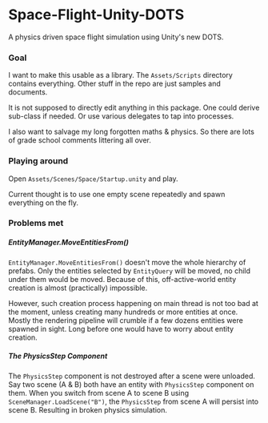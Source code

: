 # Space-Flight-Unity-DOTS

A physics driven space flight simulation using Unity's new DOTS.


### Goal

I want to make this usable as a library. The `Assets/Scripts` directory contains
everything. Other stuff in the repo are just samples and documents.

It is not supposed to directly edit anything in this package. One could derive
sub-class if needed. Or use various delegates to tap into processes.

I also want to salvage my long forgotten maths & physics. So there are lots of grade
school comments littering all over.


### Playing around

Open `Assets/Scenes/Space/Startup.unity` and play.

Current thought is to use one empty scene repeatedly and spawn everything on the fly.


### Problems met

##### EntityManager.MoveEntitiesFrom()

`EntityManager.MoveEntitiesFrom()` doesn't move the whole hierarchy of prefabs.
Only the entities selected by `EntityQuery` will be moved, no child under them would
be moved. Because of this, off-active-world entity creation is almost (practically)
impossible.
 
However, such creation process happening on main thread is not too bad
at the moment, unless creating many hundreds or more entities at once. Mostly the
rendering pipeline will crumble if a few dozens entities were spawned in sight.
Long before one would have to worry about entity creation.


##### The PhysicsStep Component

The `PhysicsStep` component is not destroyed after a scene were unloaded. Say two
scene (A & B) both have an entity with `PhysicsStep` component on them. When you
switch from scene A to scene B using `SceneManager.LoadScene("B")`, the `PhysicsStep`
from scene A will persist into scene B. Resulting in broken physics simulation.